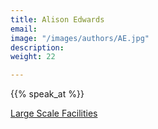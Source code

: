 ```yaml
---
title: Alison Edwards
email: 
image: "/images/authors/AE.jpg"
description: 
weight: 22 

---
```


{{% speak_at %}}

[Large Scale Facilities](/topics/11_large-scale-facilities)

